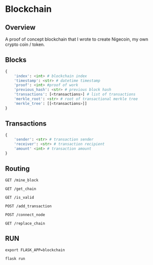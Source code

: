 # Blockchain

## Overview
A proof of concept blockchain that I wrote to create Nigecoin, my own crypto coin / token. 

## Blocks
```python
{
	'index': <int> # blockchain index
	'timestamp': <str> # datetime timestamp
	'proof': <int> #proof of work
	'previous_hash': <str> # previous block hash
	'transactions': [<transactions>] # list of transactions
	'merkle_root': <str> # root of transactional merkle tree
	'merkle_tree': [[<transactions>]]
}
```
## Transactions
```python
{
	'sender': <str> # transaction sender
	'receiver': <str> # transaction recipient
	'amount' <int> # transaction amount
}
```

## Routing


`GET /mine_block`

`GET /get_chain`

`GET /is_valid`

`POST /add_transaction`

`POST /connect_node`

`GET /replace_chain`

## RUN

`export FLASK_APP=blockchain`

`flask run`